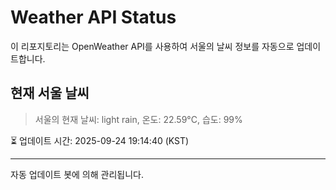 
# Weather API Status

이 리포지토리는 OpenWeather API를 사용하여 서울의 날씨 정보를 자동으로 업데이트합니다.

## 현재 서울 날씨
> 서울의 현재 날씨: light rain, 온도: 22.59°C, 습도: 99%

⏳ 업데이트 시간: 2025-09-24 19:14:40 (KST)

---
자동 업데이트 봇에 의해 관리됩니다.
